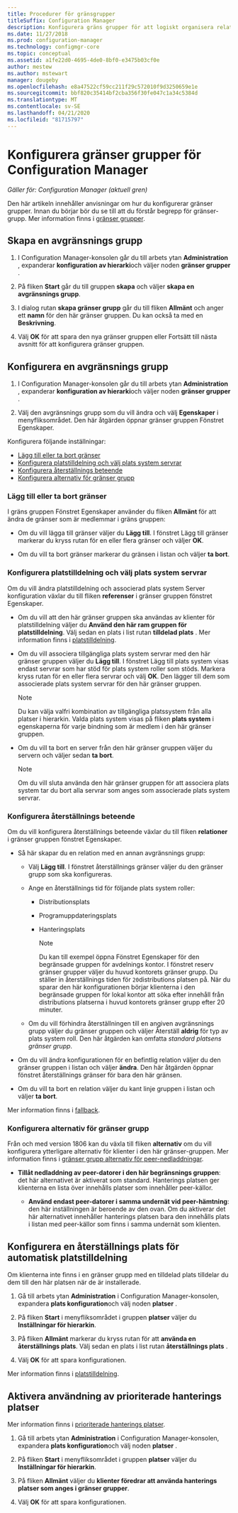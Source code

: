 ```yaml
---
title: Procedurer för gränsgrupper
titleSuffix: Configuration Manager
description: Konfigurera gräns grupper för att logiskt organisera relaterade nätverks platser som kallas gränser.
ms.date: 11/27/2018
ms.prod: configuration-manager
ms.technology: configmgr-core
ms.topic: conceptual
ms.assetid: a1fe22d0-4695-4de0-8bf0-e3475b03cf0e
author: mestew
ms.author: mstewart
manager: dougeby
ms.openlocfilehash: e8a47522cf59cc211f29c572010f9d3250659e1e
ms.sourcegitcommit: bbf820c35414bf2cba356f30fe047c1a34c5384d
ms.translationtype: MT
ms.contentlocale: sv-SE
ms.lasthandoff: 04/21/2020
ms.locfileid: "81715797"
---
```

# <a name="how-to-configure-boundary-groups-for-configuration-manager"></a>Konfigurera gränser grupper för Configuration Manager

*Gäller för: Configuration Manager (aktuell gren)*

Den här artikeln innehåller anvisningar om hur du konfigurerar gränser grupper. Innan du börjar bör du se till att du förstår begrepp för gränser-grupp. Mer information finns i [gränser grupper](boundary-groups.md).



## <a name="create-a-boundary-group"></a><a name="bkmk_create"></a>Skapa en avgränsnings grupp  

1.  I Configuration Manager-konsolen går du till arbets ytan **Administration** , expanderar **konfiguration av hierarki**och väljer noden **gränser grupper** .  

2.  På fliken **Start** går du till gruppen **skapa** och väljer **skapa en avgränsnings grupp**.  

3.  I dialog rutan **skapa gränser grupp** går du till fliken **Allmänt** och anger ett **namn** för den här gränser gruppen. Du kan också ta med en **Beskrivning**.  

4.  Välj **OK** för att spara den nya gränser gruppen eller Fortsätt till nästa avsnitt för att konfigurera gränser gruppen.  


## <a name="configure-a-boundary-group"></a><a name="bkmk_config"></a>Konfigurera en avgränsnings grupp  

1.  I Configuration Manager-konsolen går du till arbets ytan **Administration** , expanderar **konfiguration av hierarki**och väljer noden **gränser grupper** .  

2.  Välj den avgränsnings grupp som du vill ändra och välj **Egenskaper** i menyfliksområdet. Den här åtgärden öppnar gränser gruppen Fönstret Egenskaper.  

Konfigurera följande inställningar:  
- [Lägg till eller ta bort gränser](#bkmk_add)  
- [Konfigurera platstilldelning och välj plats system servrar](#bkmk_references)  
- [Konfigurera återställnings beteende](#bkmk_bg-fallback)  
- [Konfigurera alternativ för gränser grupp](#bkmk_options)  


### <a name="add-or-remove-boundaries"></a><a name="bkmk_add"></a>Lägg till eller ta bort gränser

I gräns gruppen Fönstret Egenskaper använder du fliken **Allmänt** för att ändra de gränser som är medlemmar i gräns gruppen:  

- Om du vill lägga till gränser väljer du **Lägg till**. I fönstret Lägg till gränser markerar du kryss rutan för en eller flera gränser och väljer **OK**.  

- Om du vill ta bort gränser markerar du gränsen i listan och väljer **ta bort**.  


### <a name="configure-site-assignment-and-select-site-system-servers"></a><a name="bkmk_references"></a>Konfigurera platstilldelning och välj plats system servrar

Om du vill ändra platstilldelning och associerad plats system Server konfiguration växlar du till fliken **referenser** i gränser gruppen fönstret Egenskaper.  

- Om du vill att den här gränser gruppen ska användas av klienter för platstilldelning väljer du **Använd den här ram gruppen för platstilldelning**. Välj sedan en plats i list rutan **tilldelad plats** . Mer information finns i [platstilldelning](boundary-groups.md#site-assignment).  

- Om du vill associera tillgängliga plats system servrar med den här gränser gruppen väljer du **Lägg till**. I fönstret Lägg till plats system visas endast servrar som har stöd för plats system roller som stöds. Markera kryss rutan för en eller flera servrar och välj **OK**. Den lägger till dem som associerade plats system servrar för den här gränser gruppen.  

    > [!NOTE]  
    >  Du kan välja valfri kombination av tillgängliga platssystem från alla platser i hierarkin. Valda plats system visas på fliken **plats system** i egenskaperna för varje bindning som är medlem i den här gränser gruppen.  

- Om du vill ta bort en server från den här gränser gruppen väljer du servern och väljer sedan **ta bort**.  

    > [!NOTE]  
    >  Om du vill sluta använda den här gränser gruppen för att associera plats system tar du bort alla servrar som anges som associerade plats system servrar.  


### <a name="configure-fallback-behavior"></a><a name="bkmk_bg-fallback"></a>Konfigurera återställnings beteende

Om du vill konfigurera återställnings beteende växlar du till fliken **relationer** i gränser gruppen fönstret Egenskaper.  

- Så här skapar du en relation med en annan avgränsnings grupp:  

  - Välj **Lägg till**. I fönstret återställnings gränser väljer du den gränser grupp som ska konfigureras.  

  - Ange en återställnings tid för följande plats system roller:  
    - Distributionsplats  
    - Programuppdateringsplats  
    - Hanteringsplats  

      > [!Note]  
      > Du kan till exempel öppna Fönstret Egenskaper för den begränsade gruppen för avdelnings kontor. I fönstret reserv gränser grupper väljer du huvud kontorets gränser grupp. Du ställer in återställnings tiden för `20`distributions platsen på. När du sparar den här konfigurationen börjar klienterna i den begränsade gruppen för lokal kontor att söka efter innehåll från distributions platserna i huvud kontorets gränser grupp efter 20 minuter.  

  - Om du vill förhindra återställningen till en angiven avgränsnings grupp väljer du gränser gruppen och väljer Återställ **aldrig** för typ av plats system roll. Den här åtgärden kan omfatta *standard platsens gränser grupp*.  

- Om du vill ändra konfigurationen för en befintlig relation väljer du den gränser gruppen i listan och väljer **ändra**. Den här åtgärden öppnar fönstret återställnings gränser för bara den här gränsen.  
 
- Om du vill ta bort en relation väljer du kant linje gruppen i listan och väljer **ta bort**.  

Mer information finns i [fallback](boundary-groups.md#fallback). 


### <a name="configure-boundary-group-options"></a><a name="bkmk_options"></a>Konfigurera alternativ för gränser grupp
<!--1356193-->
Från och med version 1806 kan du växla till fliken **alternativ** om du vill konfigurera ytterligare alternativ för klienter i den här gränser-gruppen. Mer information finns i [gränser grupp alternativ för peer-nedladdningar](boundary-groups.md#bkmk_bgoptions).

- **Tillåt nedladdning av peer-datorer i den här begränsnings gruppen**: det här alternativet är aktiverat som standard. Hanterings platsen ger klienterna en lista över innehålls platser som innehåller peer-källor.  

    - **Använd endast peer-datorer i samma undernät vid peer-hämtning**: den här inställningen är beroende av den ovan. Om du aktiverar det här alternativet innehåller hanterings platsen bara den innehålls plats i listan med peer-källor som finns i samma undernät som klienten.  


## <a name="configure-a-fallback-site-for-automatic-site-assignment"></a><a name="bkmk_site-fallback"></a>Konfigurera en återställnings plats för automatisk platstilldelning  

Om klienterna inte finns i en gränser grupp med en tilldelad plats tilldelar du dem till den här platsen när de är installerade.

1.  Gå till arbets ytan **Administration** i Configuration Manager-konsolen, expandera **plats konfiguration**och välj noden **platser** .  

2.  På fliken **Start** i menyfliksområdet i gruppen **platser** väljer du **Inställningar för hierarkin**.  

3.  På fliken **Allmänt** markerar du kryss rutan för att **använda en återställnings plats**. Välj sedan en plats i list rutan **återställnings plats** .  

4.  Välj **OK** för att spara konfigurationen.  

Mer information finns i [platstilldelning](boundary-groups.md#site-assignment).


## <a name="enable-use-of-preferred-management-points"></a><a name="bkmk_proc-prefer"></a>Aktivera användning av prioriterade hanterings platser  

Mer information finns i [prioriterade hanterings platser](boundary-groups.md#bkmk_preferred).

1.  Gå till arbets ytan **Administration** i Configuration Manager-konsolen, expandera **plats konfiguration**och välj noden **platser** .  

2. På fliken **Start** i menyfliksområdet i gruppen **platser** väljer du **Inställningar för hierarkin**.  

3. På fliken **Allmänt** väljer du **klienter föredrar att använda hanterings platser som anges i gränser grupper**.  

4. Välj **OK** för att spara konfigurationen.  

